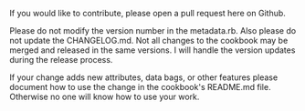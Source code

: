 If you would like to contribute, please open a pull request here on
Github.

Please do not modify the version number in the metadata.rb. Also please
do not update the CHANGELOG.md. Not all changes to the cookbook may 
be merged and released in the same versions. I will handle the version 
updates during the release process.

If your change adds new attributes, data bags, or other features
please document how to use the change in the cookbook's README.md file.
Otherwise no one will know how to use your work.
